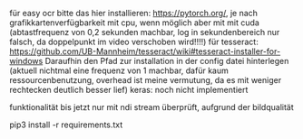 für easy ocr bitte das hier installieren: https://pytorch.org/, je nach grafikkartenverfügbarkeit mit cpu, wenn möglich aber mit mit cuda (abtastfrequenz von 0,2 sekunden machbar, log in sekundenbereich nur falsch, da doppelpunkt im video verschoben wird!!!!)
für tesseract: https://github.com/UB-Mannheim/tesseract/wiki#tesseract-installer-for-windows Daraufhin den Pfad zur installation in der config datei hinterlegen (aktuell nichtmal eine frequenz von 1 machbar, dafür kaum ressourcenbenutzung, overhead ist meine vermutung, da es mit weniger rechtecken deutlich besser lief)
keras: noch nicht implementiert

funktionalität bis jetzt nur mit ndi stream überprüft, aufgrund der bildqualität

pip3 install -r requirements.txt
